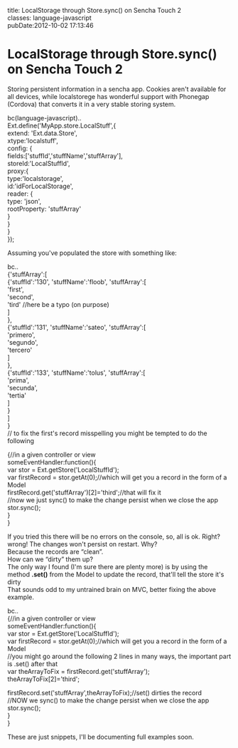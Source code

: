 title: LocalStorage through Store.sync() on Sencha Touch 2\
classes: language-javascript\
pubDate:2012-10-02 17:13:46

LocalStorage through Store.sync() on Sencha Touch 2
===================================================

Storing persistent information in a sencha app. Cookies aren't available for all devices, while localstorege has wonderful support with Phonegap (Cordova) that converts it in a very stable storing system.

bc(language-javascript)..\
Ext.define('MyApp.store.LocalStuff',{\
extend: 'Ext.data.Store',\
xtype:'localstuff',\
config: {\
fields:\['stuffId','stuffName','stuffArray'\],\
storeId:'LocalStuffId',\
proxy:{\
type:'localstorage',\
id:'idForLocalStorage',\
reader: {\
type: 'json',\
rootProperty: 'stuffArray'\
}\
}\
}\
});

Assuming you've populated the store with something like:

bc..\
{'stuffArray':\[\
{'stuffId':'130', 'stuffName':'floob', 'stuffArray':\[\
'first',\
'second',\
'tird' //here be a typo (on purpose)\
\]\
},\
{'stuffId':'131', 'stuffName':'sateo', 'stuffArray':\[\
'primero',\
'segundo',\
'tercero'\
\]\
},\
{'stuffId':'133', 'stuffName':'tolus', 'stuffArray':\[\
'prima',\
'secunda',\
'tertia'\
\]\
}\
\]\
}\
// to fix the first's record misspelling you might be tempted to do the following

{//in a given controller or view\
someEventHandler:function(){\
var stor = Ext.getStore('LocalStuffId');\
var firstRecord = stor.getAt(0);//which will get you a record in the form of a Model\
firstRecord.get('stuffArray')\[2\]='third';//that will fix it\
//now we just sync() to make the change persist when we close the app\
stor.sync();\
}\
}

If you tried this there will be no errors on the console, so, all is ok. Right?\
wrong! The changes won't persist on restart. Why?\
Because the records are “clean”.\
How can we “dirty” them up?\
The only way I found (I'm sure there are plenty more) is by using the method **.set()** from the Model to update the record, that'll tell the store it's dirty\
That sounds odd to my untrained brain on MVC, better fixing the above example.

bc..\
{//in a given controller or view\
someEventHandler:function(){\
var stor = Ext.getStore('LocalStuffId');\
var firstRecord = stor.getAt(0);//which will get you a record in the form of a Model\
//you might go around the following 2 lines in many ways, the important part is .set() after that\
var theArrayToFix = firstRecord.get('stuffArray');\
theArrayToFix\[2\]='third';

firstRecord.set('stuffArray',theArrayToFix);//set() dirties the record\
//NOW we sync() to make the change persist when we close the app\
stor.sync();\
}\
}

These are just snippets, I'll be documenting full examples soon.
